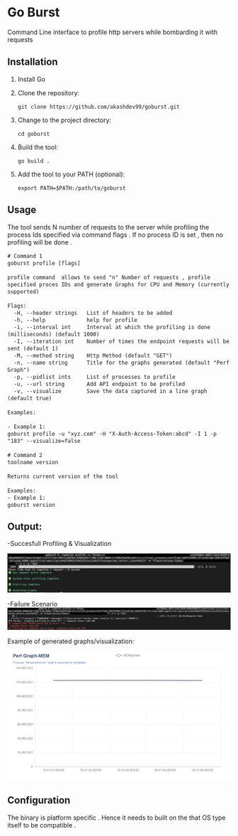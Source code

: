 # Go Burst

Command Line interface to profile http servers while bombarding it with requests

## Installation

1. Install Go
2. Clone the repository:

   ```shell
   git clone https://github.com/akashdev99/goburst.git
   ```

3. Change to the project directory:

   ```shell
   cd goburst
   ```

4. Build the tool:

   ```shell
   go build .
   ```

5. Add the tool to your PATH (optional):

   ```shell
   export PATH=$PATH:/path/to/goburst
   ```

## Usage

The tool sends N number of requests to the server while profiling the process Ids specified via command flags . If no process ID is set , then no profiling will be done .

```shell
# Command 1
goburst profile [flags]

profile command  allows to send "n" Number of requests , profile specified proces IDs and generate Graphs for CPU and Memory (currently supported)

Flags:
  -H, --header strings   List of headers to be added
  -h, --help             help for profile
  -i, --interval int     Interval at which the profiling is done (milliseconds) (default 1000)
  -I, --iteration int    Number of times the endpoint requests will be sent (default 1)
  -M, --method string    Http Method (default "GET")
  -n, --name string      Title for the graphs generated (default "Perf Graph")
  -p, --pidlist ints     List of processes to profile
  -u, --url string       Add API endpoint to be profiled
  -v, --visualize        Save the data captured in a line graph (default true)

Examples:

- Example 1: 
goburst profile -u "xyz.com" -H "X-Auth-Access-Token:abcd" -I 1 -p "183" --visualize=false

# Command 2
toolname version

Returns current version of the tool

Examples:
- Example 1:
goburst version
```

## Output:
-Succesfull Profiling & Visualization

![success op](assets/sucess_out.png)

-Failure Scenario
![fail op](assets/fail_out.png)

Example of generated graphs/visualization:

![graph visual](assets/graph.png)


## Configuration

The binary is platform specific . Hence it needs to built on the that OS type itself to be compatible . 
